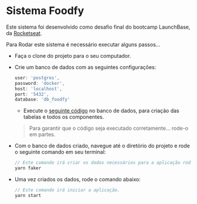 # Sistema Foodfy

Este sistema foi desenvolvido como desafio final do bootcamp LaunchBase, da [Rocketseat](https://rocketseat.com.br/).

Para Rodar este sistema é necessário executar alguns passos...

- Faça o clone do projeto para o seu computador.

- Crie um banco de dados com as seguintes configurações:
  ```js
  user: 'postgres',
  password: 'docker',
  host: 'localhost',
  port: '5432',
  database: 'db_foodfy'
  ```
  - Execute o [seguinte código](https://drive.google.com/file/d/1T-m3UbfCy-6bNPEEuXoQmTNMyUVDU70Q/view?usp=sharing) no banco de dados, para criação das tabelas e todos os componentes.
  > Para garantir que o código seja executado corretamente... rode-o em partes.
  
- Com o banco de dados criado, navegue até o diretório do projeto e rode o seguinte comando em seu terminal:
  ```js
  // Este comando irá criar os dados necessários para a aplicação rodar corretamente.
  yarn faker
  ```
- Uma vez criados os dados, rode o comando abaixo:
  ```js
  // Este comando irá iniciar a aplicação.
  yarn start
  ```
